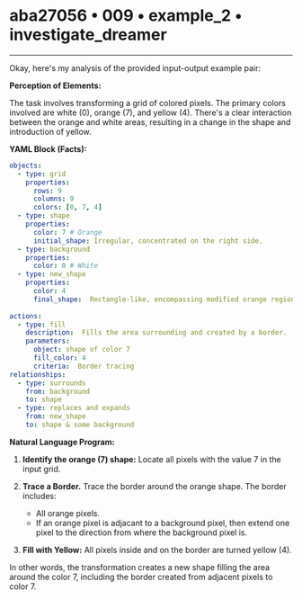 # aba27056 • 009 • example_2 • investigate_dreamer

---
Okay, here's my analysis of the provided input-output example pair:

**Perception of Elements:**

The task involves transforming a grid of colored pixels. The primary colors involved are white (0), orange (7), and yellow (4).  There's a clear interaction between the orange and white areas, resulting in a change in the shape and introduction of yellow.

**YAML Block (Facts):**



```yaml
objects:
  - type: grid
    properties:
      rows: 9
      columns: 9
      colors: [0, 7, 4]
  - type: shape
    properties:
      color: 7 # Orange
      initial_shape: Irregular, concentrated on the right side.
  - type: background
    properties:
      color: 0 # White
  - type: new_shape
    properties:
      color: 4
      final_shape:  Rectangle-like, encompassing modified orange region
      
actions:
  - type: fill
    description:  Fills the area surrounding and created by a border.
    parameters:
      object: shape of color 7
      fill_color: 4
      criteria:  Border tracing
relationships:
  - type: surrounds
    from: background
    to: shape
  - type: replaces and expands
    from: new_shape
    to: shape & some background

```



**Natural Language Program:**

1.  **Identify the orange (7) shape:** Locate all pixels with the value 7 in the input grid.

2.  **Trace a Border.** Trace the border around the orange shape. The border includes:
    -   All orange pixels.
    -   If an orange pixel is adjacant to a background pixel, then extend one pixel to the direction from where the background pixel is.

3. **Fill with Yellow:** All pixels inside and on the border are turned yellow (4).

In other words, the transformation creates a new shape filling the area around the color 7, including the border created from adjacent pixels to color 7.

